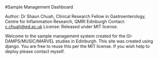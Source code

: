 #Sample Management Dashboard

Author: Dr Shaun Chuah, Clinical Research Fellow in Gastroenterology, Centre for Inflammation Research, QMRI Edinburgh
Contact: c.chuah@ed.ac.uk
License: Released under MIT license.

Welcome to the sample management system created for the GI-DAMPS/MUSIC/MARVEL studies in Edinburgh.
This site was created using django.
You are free to reuse this per the MIT license.
If you wish help to deploy please contact myself.
